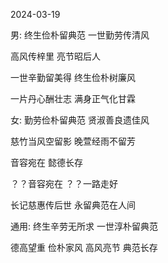 2024-03-19

男:
终生俭朴留典范
一世勤劳传清风
  
高风传梓里
亮节昭后人

一世辛勤留美得
终生俭朴树廉风
 
一片丹心酬壮志
满身正气化甘霖
 
女:
勤劳俭朴留典范
贤淑善良遗佳风
   
慈竹当风空留影
晚萱经雨不留芳
  
音容宛在 
懿德长存
 
？？音容宛在
？？一路走好
 
长记慈惠传后世 
永留典范在人间
  

通用:
终生辛劳无所求
一世淳朴留典范

德高望重 俭朴家风
高风亮节 典范长存

 